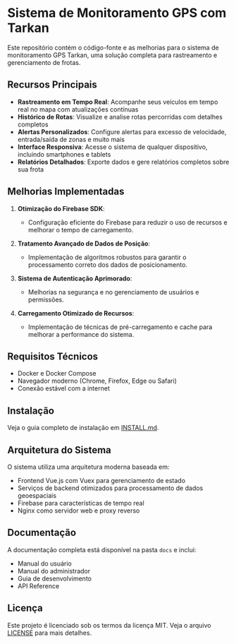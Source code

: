 # Sistema de Monitoramento GPS com Tarkan

Este repositório contém o código-fonte e as melhorias para o sistema de monitoramento GPS Tarkan, uma solução completa para rastreamento e gerenciamento de frotas.

## Recursos Principais

- **Rastreamento em Tempo Real**: Acompanhe seus veículos em tempo real no mapa com atualizações contínuas
- **Histórico de Rotas**: Visualize e analise rotas percorridas com detalhes completos
- **Alertas Personalizados**: Configure alertas para excesso de velocidade, entrada/saída de zonas e muito mais
- **Interface Responsiva**: Acesse o sistema de qualquer dispositivo, incluindo smartphones e tablets
- **Relatórios Detalhados**: Exporte dados e gere relatórios completos sobre sua frota

## Melhorias Implementadas

1. **Otimização do Firebase SDK**:
   - Configuração eficiente do Firebase para reduzir o uso de recursos e melhorar o tempo de carregamento.

2. **Tratamento Avançado de Dados de Posição**:
   - Implementação de algoritmos robustos para garantir o processamento correto dos dados de posicionamento.

3. **Sistema de Autenticação Aprimorado**:
   - Melhorias na segurança e no gerenciamento de usuários e permissões.

4. **Carregamento Otimizado de Recursos**:
   - Implementação de técnicas de pré-carregamento e cache para melhorar a performance do sistema.

## Requisitos Técnicos

- Docker e Docker Compose
- Navegador moderno (Chrome, Firefox, Edge ou Safari)
- Conexão estável com a internet

## Instalação

Veja o guia completo de instalação em [INSTALL.md](INSTALL.md).

## Arquitetura do Sistema

O sistema utiliza uma arquitetura moderna baseada em:

- Frontend Vue.js com Vuex para gerenciamento de estado
- Serviços de backend otimizados para processamento de dados geoespaciais
- Firebase para características de tempo real
- Nginx como servidor web e proxy reverso

## Documentação

A documentação completa está disponível na pasta `docs` e inclui:

- Manual do usuário
- Manual do administrador
- Guia de desenvolvimento
- API Reference

## Licença

Este projeto é licenciado sob os termos da licença MIT. Veja o arquivo [LICENSE](LICENSE) para mais detalhes.